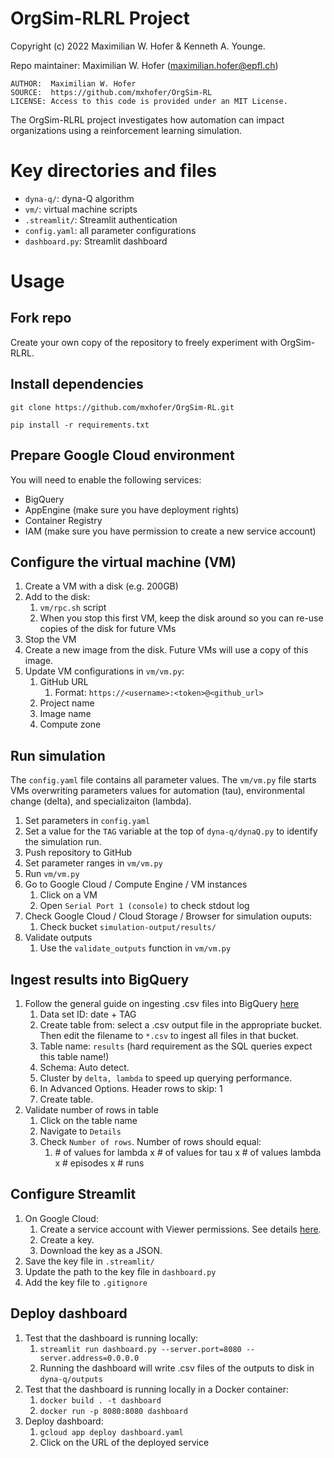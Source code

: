 # OrgSim-RLRL Project

Copyright (c) 2022 Maximilian W. Hofer & Kenneth A. Younge.

Repo maintainer: Maximilian W. Hofer ([maximilian.hofer@epfl.ch](mailto:maximilian.hofer@epfl.ch))

	AUTHOR:  Maximilian W. Hofer  
	SOURCE:  https://github.com/mxhofer/OrgSim-RL  
	LICENSE: Access to this code is provided under an MIT License.  

The OrgSim-RLRL project investigates how automation can impact organizations using a reinforcement learning simulation.

# Key directories and files

- `dyna-q/`: dyna-Q algorithm 
- `vm/`: virtual machine scripts
- `.streamlit/`: Streamlit authentication
- `config.yaml`: all parameter configurations
- `dashboard.py`: Streamlit dashboard

# Usage
## Fork repo

Create your own copy of the repository to freely experiment with OrgSim-RLRL.

## Install dependencies

`git clone https://github.com/mxhofer/OrgSim-RL.git`

`pip install -r requirements.txt`

## Prepare Google Cloud environment

You will need to enable the following services:

- BigQuery
- AppEngine (make sure you have deployment rights)
- Container Registry 
- IAM (make sure you have permission to create a new service account) 

## Configure the virtual machine (VM)

1. Create a VM with a disk (e.g. 200GB)
2. Add to the disk: 
   1. `vm/rpc.sh` script
   2. When you stop this first VM, keep the disk around so you can re-use copies of the disk for future VMs
3. Stop the VM
4. Create a new image from the disk. Future VMs will use a copy of this image.
5. Update VM configurations in `vm/vm.py`:
   1. GitHub URL
      1. Format: `https://<username>:<token>@<github_url>`
   2. Project name
   3. Image name
   4. Compute zone 

## Run simulation

The `config.yaml` file contains all parameter values. The `vm/vm.py` file starts VMs overwriting parameters values for automation (tau), environmental change (delta), and specializaiton (lambda).

1. Set parameters in `config.yaml` 
2. Set a value for the `TAG` variable at the top of `dyna-q/dynaQ.py` to identify the simulation run.
3. Push repository to GitHub 
4. Set parameter ranges in `vm/vm.py`
5. Run `vm/vm.py`
6. Go to Google Cloud / Compute Engine / VM instances
   1. Click on a VM
   2. Open `Serial Port 1 (console)` to check stdout log
7. Check Google Cloud / Cloud Storage / Browser for simulation ouputs:
   1. Check bucket `simulation-output/results/`
8. Validate outputs
   1. Use the `validate_outputs` function in `vm/vm.py`

## Ingest results into BigQuery

1. Follow the general guide on ingesting .csv files into BigQuery [here](https://cloud.google.com/bigquery/docs/loading-data-cloud-storage-csv#console)
   1. Data set ID: date + TAG
   2. Create table from: select a .csv output file in the appropriate bucket. Then edit the filename to `*.csv` to ingest all files in that bucket.
   3. Table name: `results` (hard requirement as the SQL queries expect this table name!)
   4. Schema: Auto detect.
   5. Cluster by `delta, lambda` to speed up querying performance.
   6. In Advanced Options. Header rows to skip: 1
   7. Create table.
2. Validate number of rows in table
   1. Click on the table name
   2. Navigate to `Details`
   3. Check `Number of rows`. Number of rows should equal:
      1. \# of values for lambda x \# of values for tau x \# of values lambda x \# episodes x \# runs 

## Configure Streamlit

1. On Google Cloud: 
   1. Create a service account with Viewer permissions. See details [here](https://docs.streamlit.io/knowledge-base/tutorials/databases/bigquery).
   2. Create a key. 
   3. Download the key as a JSON. 
2. Save the key file in `.streamlit/`
3. Update the path to the key file in `dashboard.py`
4. Add the key file to `.gitignore`

## Deploy dashboard

1. Test that the dashboard is running locally:
   1. `streamlit run dashboard.py --server.port=8080 --server.address=0.0.0.0`
   2. Running the dashboard will write .csv files of the outputs to disk in `dyna-q/outputs`
2. Test that the dashboard is running locally in a Docker container:
   1. `docker build . -t dashboard`
   2. `docker run -p 8080:8080 dashboard`
3. Deploy dashboard:
   1. `gcloud app deploy dashboard.yaml`
   2. Click on the URL of the deployed service

